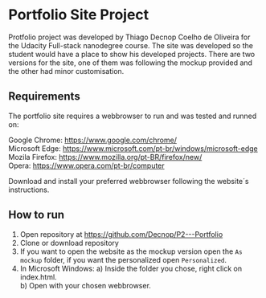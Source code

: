 #  Portfolio Site Project
Protfolio project was developed by Thiago Decnop Coelho de Oliveira for the Udacity Full-stack nanodegree course. The site was developed so the student would have a place to show his developed projects. There are two versions for the site, one of them was following the mockup provided and the other had minor customisation. 


##  Requirements 

The portfolio site requires a webbrowser to run and was tested and runned on:

Google Chrome: https://www.google.com/chrome/  
Microsoft Edge: https://www.microsoft.com/pt-br/windows/microsoft-edge  
Mozila Firefox: https://www.mozilla.org/pt-BR/firefox/new/  
Opera: https://www.opera.com/pt-br/computer  

Download and install your preferred webbrowser following the website´s instructions.


##  How to run

1) Open repository at https://github.com/Decnop/P2---Portfolio   
2) Clone or download repository  
3) If you want to open the website as the mockup version open the `As mockup` folder, if you want the personalized open `Personalized`.  
4) In Microsoft Windows: 
    a) Inside the folder you chose, right click on index.html.  
    b) Open with your chosen webbrowser.    



